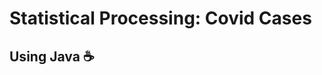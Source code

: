 # Statistical Processing: Covid Cases
## Using Java ☕ 

<!--  

resources

3 interfaces

data -> model : data, getter, setter, hashcode, equals, toString;

assignment class -> retrieved paths

-->


